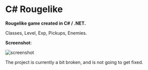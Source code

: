 # C# Rougelike

**Rougelike game created in C# / .NET.**

Classes, Level, Exp, Pickups, Enemies.


**Screenshot**:


![screenshot](https://i.imgur.com/u5gRWWn.png)



The project is currently a bit broken, and is not going to get fixed.
